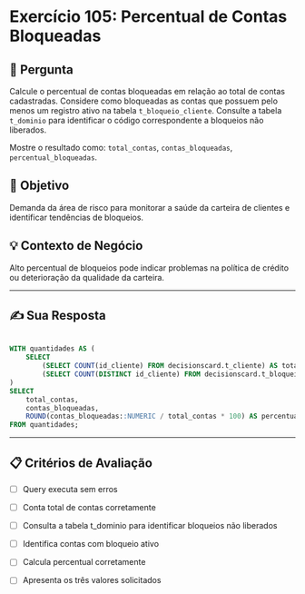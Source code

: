 # Exercício 105: Percentual de Contas Bloqueadas

## 📝 Pergunta

Calcule o percentual de contas bloqueadas em relação ao total de contas cadastradas. Considere como bloqueadas as contas que possuem pelo menos um registro ativo na tabela `t_bloqueio_cliente`. Consulte a tabela `t_dominio` para identificar o código correspondente a bloqueios não liberados.

Mostre o resultado como: `total_contas`, `contas_bloqueadas`, `percentual_bloqueadas`.

## 🎯 Objetivo

Demanda da área de risco para monitorar a saúde da carteira de clientes e identificar tendências de bloqueios.

## 💡 Contexto de Negócio

Alto percentual de bloqueios pode indicar problemas na política de crédito ou deterioração da qualidade da carteira.

---

## ✍️ Sua Resposta

```sql

WITH quantidades AS (
	SELECT
		(SELECT COUNT(id_cliente) FROM decisionscard.t_cliente) AS total_contas,
		(SELECT COUNT(DISTINCT id_cliente) FROM decisionscard.t_bloqueio_cliente WHERE fl_liberado = 'N') AS contas_bloqueadas
)
SELECT 
	total_contas, 
	contas_bloqueadas,
	ROUND(contas_bloqueadas::NUMERIC / total_contas * 100) AS percentual_bloqueadas
FROM quantidades;

```

---

## 📋 Critérios de Avaliação

- [ ] Query executa sem erros
- [ ] Conta total de contas corretamente
- [ ] Consulta a tabela t_dominio para identificar bloqueios não liberados
- [ ] Identifica contas com bloqueio ativo
- [ ] Calcula percentual corretamente
- [ ] Apresenta os três valores solicitados

